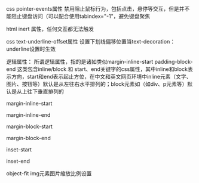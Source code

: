 css pointer-events属性 禁用阻止鼠标行为，包括点击，悬停等交互，但是并不能阻止键盘访问（可以配合使用tabindex="-1"，避免键盘聚焦

html inert 属性，任何交互都无法触发

css text-underline-offset属性 设置下划线偏移位置当text-decoration：underline设置时生效

逻辑属性： 所谓逻辑属性，指的是诸如类似margin-inline-start padding-block-end 这类包含inline/block 和 start、end关键字的css属性，其中inline和block表示方向，start和end表示起止方位，在中文和英文网页环境中inline元素（文字、图片、按钮等）默认是从左往右水平排列的；block元素如（如div、p元素等）默认是从上往下垂直排列的

margin-inline-start

margin-inline-end

margin-block-start

margin-block-end

inset-start

inset-end

object-fit img元素图片缩放比例设置